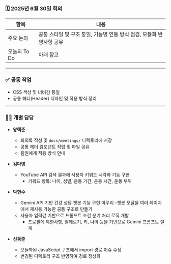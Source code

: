 ### 🗓️ 2025년 6월 30일 회의

| 항목            | 내용                                                                 |
|-----------------|----------------------------------------------------------------------|
| 주요 논의       | 공통 스타일 및 구조 통일, 기능별 연동 방식 점검, 모듈화 반영사항 공유 |
| 오늘의 To Do    | 아래 참고                                                             |

---

### ✅ 공통 작업

- CSS 색상 및 너비감 통일
- 공통 헤더(Header) 디자인 및 적용 방식 정리

---

### 🧑‍💻 개별 담당

- **왕택준**
  - 회의록 작성 및 `docs/meetings/` 디렉토리에 저장
  - 공통 헤더 컴포넌트 작업 및 파일 공유
  - 팀원에게 적용 방식 안내

- **김다영**
  - YouTube API 검색 결과에 사용자 키워드 시각화 기능 구현
    - 키워드 항목: 나이, 성별, 운동 기간, 운동 시간, 운동 부위

- **박현수**
  - Gemini API 기반 건강 상담 챗봇 기능 구현 마무리
    -챗봇 모달을 여러 페이지에서 재사용 가능한 공통 구조로 만들기
  - 사용자 입력값 기반으로 프롬프트 조건 분기 처리 로직 개발
    - 프로필에 제한사항, 알레르기, 키, 나이 등을 기반으로 Gemini 프롬프트 설계 

- **신동준**
  - 모듈화된 JavaScript 구조에서 import 경로 이슈 수정
  - 변경된 디렉토리 구조 반영하여 경로 정상화